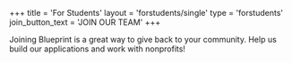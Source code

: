 +++
title = 'For Students'
layout = 'forstudents/single'
type = 'forstudents'
join_button_text = 'JOIN OUR TEAM'
+++

Joining Blueprint is a great way to give back to your community. Help us build our applications and work with nonprofits!
